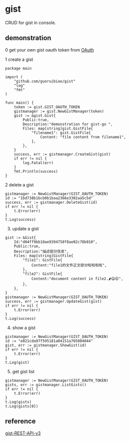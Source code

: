 # gist

CRUD for gist in console.

## demonstration

0 get your own gist oauth token from [OAuth](https://developer.github.com/v3/gists/)


1 create a gist
```golang
package main

import (
	"github.com/guoruibiao/gist"
	"log"
	"fmt"
)

func main() {
	token := gist.GIST_OAUTH_TOKEN
	gistmanager := gist.NewGistManager(token)
	gist := &gist.Gist{
		Public:true,
		Description:"demonstration for gist-go ",
		Files: map[string]gist.GistFile{
			"filename1": gist.GistFile{
				Content: "file content from filename1",
			},
		},
	}
	success, err := gistmanager.CreateGist(gist)
	if err != nil {
		log.Fatal(err)
	}
	fmt.Println(success)
}
```

2 delete a gist
```golang
gistmanager := NewGistManager(GIST_OAUTH_TOKEN)
id := "1bd738b1bcb0b1baa2366e3302aa5c5d"
success, err := gistmanager.DeleteGist(id)
if err != nil {
    t.Error(err)
}
t.Log(success)

```

3. update a gist
```golang
gist := &Gist{
    Id:"d04ff9bb10ae9394758f8ae02c78b010",
    Public:true,
    Description:"描述部分信息",
    Files: map[string]GistFile{
        "file1": GistFile{
            Content:"file1的文件正文部分啦啦啦啦",
        },
        "file2": GistFile{
            Content:"document content in file2.🌶😋😝",
        },
    },
}
gistmanager := NewGistManager(GIST_OAUTH_TOKEN)
success, err := gistmanager.UpdateGist(gist)
if err != nil {
    t.Error(err)
}
t.Log(success)

```

4. show a gist
```golang
gistmanager := NewGistManager(GIST_OAUTH_TOKEN)
id := "e021cda97f595181a04151a765084044"
gist, err := gistmanager.ShowGist(id)
if err != nil {
    t.Error(err)
}
t.Log(gist)
```

5. get gist list
```golang
gistmanager := NewGistManager(GIST_OAUTH_TOKEN)
gists, err := gistmanager.ListGists()
if err != nil {
    t.Error(err)
}
t.Log(gists)
t.Log(gists[0])
```

## reference
[gist-REST-API-v3](https://developer.github.com/v3/gists/#list-gist-forks)
